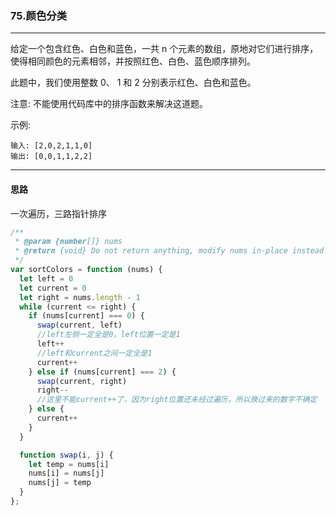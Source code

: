 ### 75.颜色分类

---

给定一个包含红色、白色和蓝色，一共 n 个元素的数组，原地对它们进行排序，使得相同颜色的元素相邻，并按照红色、白色、蓝色顺序排列。

此题中，我们使用整数 0、 1 和 2 分别表示红色、白色和蓝色。

注意:
不能使用代码库中的排序函数来解决这道题。

示例:
```
输入: [2,0,2,1,1,0]
输出: [0,0,1,1,2,2]
```
---

#### 思路

一次遍历，三路指针排序


``` js
/**
 * @param {number[]} nums
 * @return {void} Do not return anything, modify nums in-place instead.
 */
var sortColors = function (nums) {
  let left = 0
  let current = 0
  let right = nums.length - 1
  while (current <= right) {
    if (nums[current] === 0) {
      swap(current, left)
      //left左侧一定全是0，left位置一定是1
      left++
      //left和current之间一定全是1
      current++
    } else if (nums[current] === 2) {
      swap(current, right)
      right--
      //这里不能current++了，因为right位置还未经过遍历，所以换过来的数字不确定
    } else {
      current++
    }
  }

  function swap(i, j) {
    let temp = nums[i]
    nums[i] = nums[j]
    nums[j] = temp
  }
};
```
